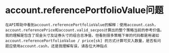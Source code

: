 # account.referencePortfolioValue问题

    在API帮助中看到account.referencePortfolioValue的解释：使用account.cash，account.referencePrice和account.valid_secpos计算出的整个策略当前的参考价值。我的理解是包含了现金头寸及证券头寸的组合总净值，但看到很多策略下单的代码都是用诸如account.referencePortfolioValue / price[sk] 的方式计算可买入数量，是否有问题应使用account.cash，还是我理解有误，请各位大神指点
